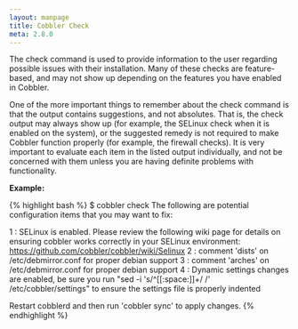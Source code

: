 ```yaml
---
layout: manpage
title: Cobbler Check
meta: 2.8.0
---
```


The check command is used to provide information to the user regarding possible issues with their installation. Many of these checks are feature-based, and may not show up depending on the features you have enabled in Cobbler.

One of the more important things to remember about the check command is that the output contains suggestions, and not absolutes. That is, the check output may always show up (for example, the SELinux check when it is enabled on the system), or the suggested remedy is not required to make Cobbler function properly (for example, the firewall checks). It is very important to evaluate each item in the listed output individually, and not be concerned with them unless you are having definite problems with functionality.

**Example:**

{% highlight bash %}
$ cobbler check
The following are potential configuration items that you may want to fix:

1 : SELinux is enabled. Please review the following wiki page for details on ensuring cobbler works correctly in your SELinux environment:
    https://github.com/cobbler/cobbler/wiki/Selinux
2 : comment 'dists' on /etc/debmirror.conf for proper debian support
3 : comment 'arches' on /etc/debmirror.conf for proper debian support
4 : Dynamic settings changes are enabled, be sure you run "sed -i 's/^[[:space:]]\+/ /' /etc/cobbler/settings" to ensure the settings file is properly indented

Restart cobblerd and then run 'cobbler sync' to apply changes.
{% endhighlight %}
